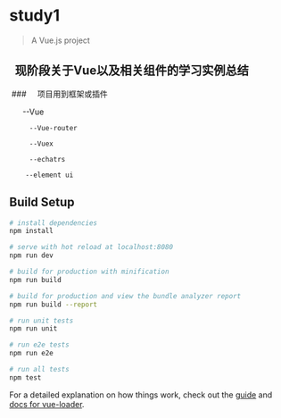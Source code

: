 # study1

> A Vue.js project

##   现阶段关于Vue以及相关组件的学习实例总结
  ###      项目用到框架或插件
  
         --Vue
         
         --Vue-router
         
         --Vuex
        
         --echatrs
         
        --element ui
## Build Setup

``` bash
# install dependencies
npm install

# serve with hot reload at localhost:8080
npm run dev

# build for production with minification
npm run build

# build for production and view the bundle analyzer report
npm run build --report

# run unit tests
npm run unit

# run e2e tests
npm run e2e

# run all tests
npm test
```

For a detailed explanation on how things work, check out the [guide](http://vuejs-templates.github.io/webpack/) and [docs for vue-loader](http://vuejs.github.io/vue-loader).
